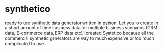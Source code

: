 # synthetico
ready to use synthetic data generator written in python. Let you to create in a short amount of time business data for multiple business scenarios (CRM data, E-commerce data, ERP data etc).I created Syntetico because all the commercial synthetic generators are way to much expensive or too much complicated to use.
